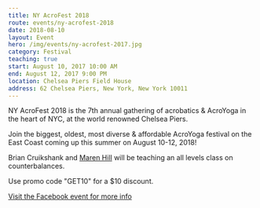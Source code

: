 ```yaml
---
title: NY AcroFest 2018
route: events/ny-acrofest-2018
date: 2018-08-10
layout: Event
hero: /img/events/ny-acrofest-2017.jpg
category: Festival
teaching: true
start: August 10, 2017 10:00 AM
end: August 12, 2017 9:00 PM
location: Chelsea Piers Field House
address: 62 Chelsea Piers, New York, New York 10011
---
```


NY AcroFest 2018 is the 7th annual gathering of acrobatics & AcroYoga in the heart of NYC, at the world renowned Chelsea Piers.

Join the biggest, oldest, most diverse & affordable AcroYoga festival on the East Coast coming up this summer on August 10-12, 2018!  

Brian Cruikshank and [Maren Hill](https://marenacroyoga.com/ "Visit Maren's website") will be teaching an all levels class on counterbalances.

Use promo code "GET10" for a $10 discount.

[Visit the Facebook event for more info](https://www.facebook.com/events/609507356047075/)
